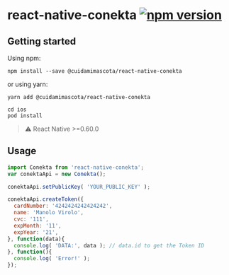 # react-native-conekta [![npm version](https://badge.fury.io/js/%40cuidamimascota%2Freact-native-conekta.svg)](https://badge.fury.io/js/%40cuidamimascota%2Freact-native-conekta)

## Getting started

Using npm:

```shell
npm install --save @cuidamimascota/react-native-conekta
```

or using yarn:

```shell
yarn add @cuidamimascota/react-native-conekta
```

```shell
cd ios
pod install
```

> ⚠️ React Native >=0.60.0

## Usage
```javascript
import Conekta from 'react-native-conekta';
var conektaApi = new Conekta();

conektaApi.setPublicKey( 'YOUR_PUBLIC_KEY' );

conektaApi.createToken({
  cardNumber: '4242424242424242',
  name: 'Manolo Virolo',
  cvc: '111',
  expMonth: '11',
  expYear: '21',
}, function(data){
  console.log( 'DATA:', data ); // data.id to get the Token ID
}, function(){
  console.log( 'Error!' );
});
```
